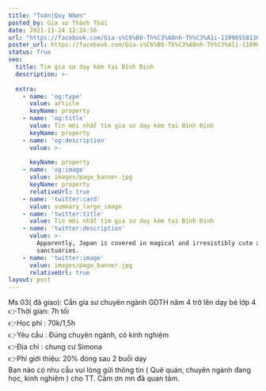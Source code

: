 ```yaml
---
title: "Toán|Quy Nhơn"
posted_by: Gia sư Thành Thái
date: 2021-11-24 12:24:56
url: "https://facebook.com/Gia-s%C6%B0-Th%C3%A0nh-Th%C3%A1i-110965581367903/posts/125635686567559"
poster_url: https://facebook.com/Gia-s%C6%B0-Th%C3%A0nh-Th%C3%A1i-110965581367903
status: True
seo:
  title: Tìm gia sư dạy kèm tại Bình Định
  description: >-
    
  extra:
    - name: 'og:type'
      value: article
      keyName: property
    - name: 'og:title'
      value: Tin mới nhất tìm gia sư dạy kèm tại Bình Định
      keyName: property
    - name: 'og:description'
      value: >-
        
      keyName: property
    - name: 'og:image'
      value: images/page_banner.jpg
      keyName: property
      relativeUrl: true
    - name: 'twitter:card'
      value: summary_large_image
    - name: 'twitter:title'
      value: Tin mới nhất tìm gia sư dạy kèm tại Bình Định
    - name: 'twitter:description'
      value: >-
        Apparently, Japan is covered in magical and irresistibly cute animal
        sanctuaries.
    - name: 'twitter:image'
      value: images/page_banner.jpg
      relativeUrl: true
layout: post
---
```

Ms 03( đã giao): Cần gia sư chuyên ngành GDTH năm 4 trở lên dạy bé lớp 4<br>👉Thời gian: 7h tối<br>👉Học phí : 70k/1,5h<br>👉Yêu cầu : Đúng chuyên ngành, có kinh nghiệm<br>👉Địa chỉ : chung cư Simona<br>👉Phí giới thiệu: 20% đóng sau 2 buổi dạy<br>Bạn nào có nhu cầu vui lòng gửi thông tin ( Quê quán, chuyên ngành đang học, kinh nghiệm ) cho TT. Cảm ơn mn đã quan tâm.
